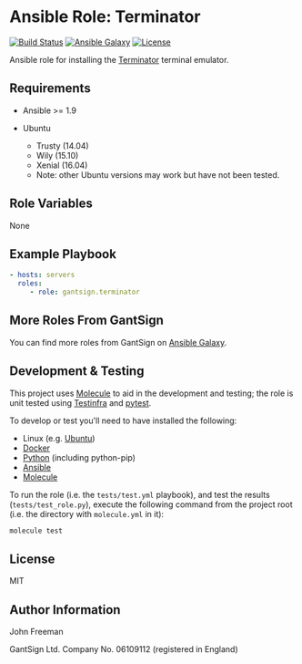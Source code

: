 Ansible Role: Terminator
========================

[![Build Status](https://travis-ci.org/gantsign/ansible-role-terminator.svg?branch=master)](https://travis-ci.org/gantsign/ansible-role-terminator)
[![Ansible Galaxy](https://img.shields.io/badge/ansible--galaxy-gantsign.terminator-blue.svg)](https://galaxy.ansible.com/gantsign/terminator)
[![License](https://img.shields.io/badge/license-MIT-blue.svg)](https://raw.githubusercontent.com/gantsign/ansible-role-terminator/master/LICENSE)

Ansible role for installing the [Terminator](https://launchpad.net/terminator/)
terminal emulator.

Requirements
------------

* Ansible >= 1.9

* Ubuntu

    * Trusty (14.04)
    * Wily (15.10)
    * Xenial (16.04)
    * Note: other Ubuntu versions may work but have not been tested.

Role Variables
--------------

None

Example Playbook
----------------

```yaml
- hosts: servers
  roles:
     - role: gantsign.terminator
```

More Roles From GantSign
------------------------

You can find more roles from GantSign on
[Ansible Galaxy](https://galaxy.ansible.com/gantsign).

Development & Testing
---------------------

This project uses [Molecule](http://molecule.readthedocs.io/) to aid in the
development and testing; the role is unit tested using
[Testinfra](http://testinfra.readthedocs.io/) and
[pytest](http://docs.pytest.org/).

To develop or test you'll need to have installed the following:

* Linux (e.g. [Ubuntu](http://www.ubuntu.com/))
* [Docker](https://www.docker.com/)
* [Python](https://www.python.org/) (including python-pip)
* [Ansible](https://www.ansible.com/)
* [Molecule](http://molecule.readthedocs.io/)

To run the role (i.e. the `tests/test.yml` playbook), and test the results
(`tests/test_role.py`), execute the following command from the project root
(i.e. the directory with `molecule.yml` in it):

```bash
molecule test
```

License
-------

MIT

Author Information
------------------

John Freeman

GantSign Ltd.
Company No. 06109112 (registered in England)
